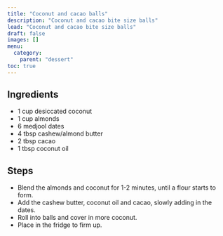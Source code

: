```yaml
---
title: "Coconut and cacao balls"
description: "Coconut and cacao bite size balls"
lead: "Coconut and cacao bite size balls"
draft: false
images: []
menu:
  category:
    parent: "dessert"
toc: true
---
```


## Ingredients

- 1 cup desiccated coconut
- 1 cup almonds
- 6 medjool dates
- 4 tbsp cashew/almond butter
- 2 tbsp cacao
- 1 tbsp coconut oil

## Steps

- Blend the almonds and coconut for 1-2 minutes, until a flour starts to form.
- Add the cashew butter, coconut oil and cacao, slowly adding in the dates.
- Roll into balls and cover in more coconut.
- Place in the fridge to firm up.
